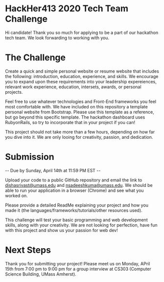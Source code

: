 # HackHer413 2020 Tech Team Challenge

Hi candidate! Thank you so much for applying to be a part of our hackathon tech team. We look forwarding to working with you.

# The Challenge 

Create a quick and simple personal website or resume website that includes the following: introduction, education, experience, and skills. We encourage you to expand upon these requirements into your leadership expereiences, relevant work experience, education, intersets, awards, or personal projects. 

Feel free to use whatever technologies and Front-End frameworks you feel most comfortable with. We have included on this repository a template personal website from Bootstrap. Please use this template as a reference, but go beyond this specific template. The hackathon dashboard uses RubyonRails, so try to incorporate that in your project if you can! 

This project should not take more than a few hours, depending on how far you dive into it. We are only looing for creativity, passion, and dedication. 

# Submission

-- Due by Sunday, April 14th at 11:59 PM EST --

Upload your code to a public GitHub repository and email the link to dishasrivast@umass.edu and nsadeeshkuma@umass.edu. We should be able to run your application in a browser (Chrome) and see what you worked on.

Please provide a detailed ReadMe explaining your project and how you made it (the languages/frameworks/tutorials/other resources used). 

This challenge will test your basic programming and web development skills, along with your creativity. We are not looking for perfection, have fun with this project and show us your passion for web dev! 

# Next Steps 

Thank you for submitting your project! Please meet us on Monday, APril 15th from 7:00 pm to 9:00 pm for a group interview at CS303 (Computer Science Building, UMass Amherst). 
